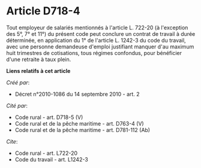# Article D718-4

Tout employeur de salariés mentionnés à l'article L. 722-20 (à l'exception des 5°, 7° et 11°) du présent code peut conclure
un contrat de travail à durée déterminée, en application du 1° de l'article L. 1242-3 du code du travail, avec une personne
demandeuse d'emploi justifiant manquer d'au maximum huit trimestres de cotisations, tous régimes confondus, pour bénéficier
d'une retraite à taux plein.

**Liens relatifs à cet article**

_Créé par_:

  - Décret n°2010-1086 du 14 septembre 2010 - art. 2

_Cité par_:

  - Code rural - art. D718-5 (V)
  - Code rural et de la pêche maritime - art. D763-4 (V)
  - Code rural et de la pêche maritime - art. D781-112 (Ab)

_Cite_:

  - Code rural - art. L722-20
  - Code du travail - art. L1242-3
